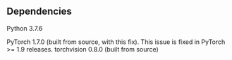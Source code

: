 ## Dependencies
  Python 3.7.6
  
PyTorch 1.7.0 (built from source, with this fix). This issue is fixed in PyTorch >= 1.9 releases.
torchvision 0.8.0 (built from source)
